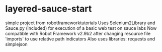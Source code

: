 # layered-sauce-start
simple project from robotframeworktutorials
Uses Selenium2Library and Sauce.py (included) for execution of a basic web test on sauce labs
Now compatible with Robot Framework v2.9b2 after changing resource file 'imports' to use relative path indicators
Also uses libraries: requests and simplejson

